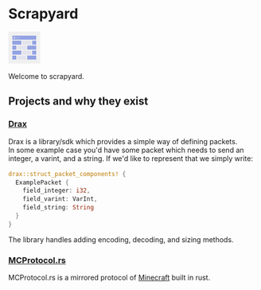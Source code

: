 # Scrapyard

![](../assets/logo.png?raw=true) 

Welcome to scrapyard.

## Projects and why they exist

### [Drax](https://github.com/ScrapyardRs/Drax)

Drax is a library/sdk which provides a simple way of defining packets. <br />
In some example case you'd have some packet which needs to send an integer, a varint, and a string. If we'd like to represent that we simply write:

```rust
drax::struct_packet_components! {
  ExamplePacket {
    field_integer: i32,
    field_varint: VarInt,
    field_string: String
  }
}
```

The library handles adding encoding, decoding, and sizing methods.

### [MCProtocol.rs](https://github.com/ScrapyardRs/MCProtocol.rs)

MCProtocol.rs is a mirrored protocol of [Minecraft](https://minecraft.net/) built in rust.
